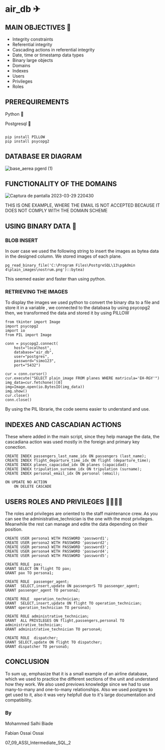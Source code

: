 # air_db ✈

## MAIN OBJECTIVES 🎯

- Integrity constraints
- Referential integrity
- Cascading actions in referential integrity
- Date, time or timestamp data types
- Binary large objects
- Domains
- Indexes
- Users
- Privileges
- Roles

## PREREQUIREMENTS
Python 🐍

Postgresql 🐘

~~~

pip install PILLOW
pip install psycopg2 

~~~

## DATABASE ER DIAGRAM

![base_aerea pgerd (1)](https://user-images.githubusercontent.com/119495982/228653521-aedf1614-9fce-4cf2-a7b4-e025c6b23bb1.png)

## FUNCTIONALITY OF THE DOMAINS

![Captura de pantalla 2023-03-29 220430](https://user-images.githubusercontent.com/119495982/228654651-7b76749f-7f02-4bb7-a2ae-c02bc4e20190.jpg)

THIS IS ONE EXAMPLE, WHERE THE EMAIL IS NOT ACCEPTED BECAUSE IT DOES NOT COMPLY WITH THE DOMAIN SCHEME

## USING BINARY DATA 🛫

### BLOB INSERT

In ouer case we used the following string to insert the images as bytea data in the designed column. We stored images of each plane.

~~~
pg_read_binary_file('C:\Program Files\PostgreSQL\13\pgAdmin 4\plain_images\nostrum.png')::bytea)
~~~
This seemed easier and faster than using python.

### RETRIEVING THE IMAGES

To display the images we used python to convert the binary dta to a file and store it in a variable , we connected to the databasa by using psycopg2 then, we transformed the data and stored it by using PILLOW
~~~
from tkinter import Image
import psycopg2
import io
from PIL import Image

conn = psycopg2.connect(
    host="localhost",
    database="air_db",
    user="postgres",
    password="simo123",
    port="5432")

cur = conn.cursor()
cur.execute("SELECT plain_image FROM planes WHERE matricula='EH-RGY'")
img_data=cur.fetchone()[0]
img=Image.open(io.BytesIO(img_data))
img.show()
cur.close()
conn.close()
~~~
By using the PIL librarie, the code seems easier to understand and use.

## INDEXES AND CASCADIAN ACTIONS

These where added in the main script, since they help manage the data, the cascadiana action was used mostly in the foreign and primary key conection.
~~~
CREATE INDEX passengers_last_name_idx ON passengers (last_name);
CREATE INDEX flight_departure_time_idx ON flight (departure_time);
CREATE INDEX planes_capacidad_idx ON planes (capacidad);
CREATE INDEX tripulation_surname_idx ON tripulation (surname);
CREATE INDEX personal_email_idx ON personal (email);

ON UPDATE NO ACTION
    ON DELETE CASCADE
~~~

## USERS ROLES AND PRIVILEGES 👨‍✈️👨‍✈️

The roles and privileges are oriented to the staff maintenance crew. As you can see the administrative_technician is the one with the most privileges. Meanwhile the rest can manage and edite the data depending on their position.

~~~
CREATE USER persona1 WITH PASSWORD 'password1';
CREATE USER persona2 WITH PASSWORD 'password2';
CREATE USER persona3 WITH PASSWORD 'password3';
CREATE USER persona4 WITH PASSWORD 'password4';
CREATE USER persona5 WITH PASSWORD 'password5';

CREATE ROLE  pax; 
GRANT SELECT ON flight TO pax;
GRANT pax TO persona1;

CREATE ROLE  passenger_agent; 
GRANT  SELECT,insert,update ON passengerS TO passenger_agent; 
GRANT passenger_agent TO persona2;

CREATE ROLE  operation_technician;
GRANT  SELECT,insert,update ON flight TO operation_technician;
GRANT operation_technician TO persona3;

CREATE ROLE administrative_technician;
GRANT  ALL PRIVILEGES ON flight,passengers,personal TO administrative_technician; 
GRANT administrative_technician TO persona4;

CREATE ROLE  dispatcher;
GRANT SELECT,update ON flight TO dispatcher;
GRANT dispatcher TO persona5;
~~~

## CONCLUSION 

To sum up, emphasize that it is  a small example of an airline database, which we used to practice the different sections of the unit and understand how they work. We also used previows knowledge since we had to use many-to-many and one-to-many relationships. Also we used postgres to get used to it, also it was very helpfull due to it's large documentation and compatibility.

### By

Mohammed Salhi Biade

Fabian Ossai Ossai

07_09_ASSI_Intermediate_SQL_2

